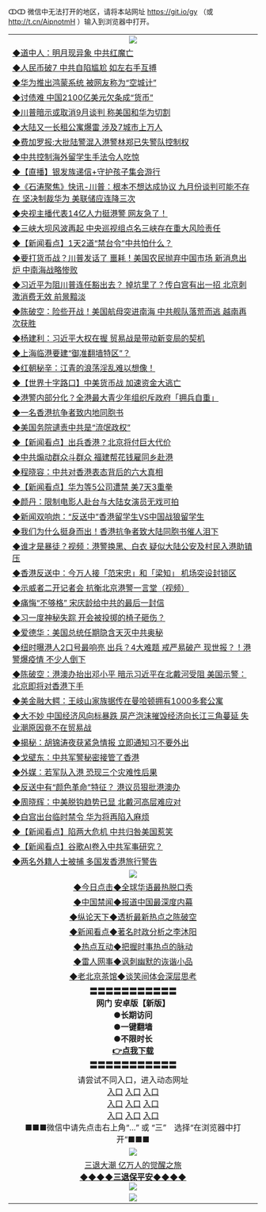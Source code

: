 ↀↀ 微信中无法打开的地区，请将本站网址 https://git.io/gy （或 http://t.cn/AipnotmH ）输入到浏览器中打开。 

<table>
  <tr>
    <td align=center><img src="https://github.com/gyhhx/image-upload/blob/master/ogate-c.JPG" /></td>
  </tr>
  <tr>
<td align=left>
<a href="https://z7e5m3p3.stackpathcdn.com/oo.aspx?name=c1061171&key=iulvfagzrxnrcwra&from=gy">◆道中人：明月现异象 中共红魔亡</a><br/></td>
  </tr>
  <tr>
<td align=left>
<a href="https://z7e5m3p3.stackpathcdn.com/oo.aspx?name=c1061242&key=iulvfagzrxnrcwra&from=gy">◆人民币破7 中共自陷尴尬 如左右手互搏</a><br/></td>
 </tr>
  <tr>
<td align=left>
<a href="https://z7e5m3p3.stackpathcdn.com/oo.aspx?name=c1061362&key=iulvfagzrxnrcwra&from=gy">◆华为推出鸿蒙系统 被网友称为“空城计”</a><br/></td>
 </tr>
   <tr>
<td align=left>
<a href="https://z7e5m3p3.stackpathcdn.com/oo.aspx?name=c1061280&key=iulvfagzrxnrcwra&from=gy">◆讨债难 中国2100亿美元欠条成“货币”</a><br/></td>
   </tr> 
  <tr>
<td align=left>
<a href="https://z7e5m3p3.stackpathcdn.com/oo.aspx?name=c1061272&key=iulvfagzrxnrcwra&from=gy">◆川普暗示或取消9月谈判 称美国和华为切割</a><br/></td>
  </tr> 
 <tr>
<td align=left>
<a href="https://z7e5m3p3.stackpathcdn.com/oo.aspx?name=c1061194&key=iulvfagzrxnrcwra&from=gy">◆大陆又一长租公寓爆雷 涉及7城市上万人</a><br/>
</td>
   </tr>
 <tr>
<td align=left>
<a href="https://z7e5m3p3.stackpathcdn.com/oo.aspx?name=c1061413&key=iulvfagzrxnrcwra&from=gy">◆费加罗报:大批陆警混入港警林郑已失警队控制权</a><br/></td>
  </tr>
  <tr>
<td align=left>
<a href="https://z7e5m3p3.stackpathcdn.com/oo.aspx?name=c1061382&key=iulvfagzrxnrcwra&from=gy">◆中共控制海外留学生手法令人吃惊</a><br/></td>
 </tr>
   <tr>
<td align=left>
<a href="https://z7e5m3p3.stackpathcdn.com/oo.aspx?name=http://www.ntdtv.com/gb/2019/08/10/a102641312.html&key=iulvfagzrxnrcwra&from=gy">◆【直播】银发族递信+守护孩子集会游行</a><br/>
</td>
   </tr>
 <tr>
<td align=left>
<a href="https://z7e5m3p3.stackpathcdn.com/oo.aspx?name=c816850_27_5&key=iulvfagzrxnrcwra&from=gy">◆《石涛聚焦》快讯-川普：根本不想达成协议 九月份谈判可能不存在 坚决制裁华为 美联储应连降三次</a><br/></td>
  </tr>
  <tr>
<td align=left>
<a href="https://z7e5m3p3.stackpathcdn.com/oo.aspx?name=http://www.secretchina.com/news/gb/2019/08/10/903217.html&key=iulvfagzrxnrcwra&from=gy">◆央视主播代表14亿人力挺港警 网友急了！</a><br/></td>
 </tr>
  <tr>
<td align=left>
<a href="https://z7e5m3p3.stackpathcdn.com/oo.aspx?name=c1061189&key=iulvfagzrxnrcwra&from=gy">◆三峡大坝风波再起 中央巡视组点名三峡存在重大风险责任</a><br/></td>
 </tr>
   <tr>
<td align=left>
<a href="https://z7e5m3p3.stackpathcdn.com/oo.aspx?name=c1061322&key=iulvfagzrxnrcwra&from=gy">◆【新闻看点】1天2道“禁台令”中共怕什么？</a><br/></td>
   </tr> 
  <tr>
<td align=left>
<a href="https://z7e5m3p3.stackpathcdn.com/oo.aspx?name=c1061236&key=iulvfagzrxnrcwra&from=gy">◆要打货币战？川普发话了 噩耗！美国农民抛弃中国市场 新消息出炉 中南海战略惨败</a><br/></td>
  </tr> 
 <tr>
<td align=left>
<a href="https://z7e5m3p3.stackpathcdn.com/oo.aspx?name=c1061233&key=iulvfagzrxnrcwra&from=gy">◆习近平为阻川普连任豁出去？ 掉坑里了？传白宫有出一招 北京刺激消费无效 前景黯淡</a><br/>
</td>
   </tr>
 <tr>
<td align=left>
<a href="https://z7e5m3p3.stackpathcdn.com/oo.aspx?name=c1061270&key=iulvfagzrxnrcwra&from=gy">◆陈破空：险些开战！美国航母突进南海 中共舰队落荒而逃 越南再次获胜</a><br/>
</td>
   </tr>
 <tr>
<td align=left>
<a href="https://z7e5m3p3.stackpathcdn.com/oo.aspx?name=c1061358&key=iulvfagzrxnrcwra&from=gy">◆杨建利：习近平大权在握 贸易战是带动新变局的契机</a><br/></td>
  </tr>
  <tr>
<td align=left>
<a href="https://z7e5m3p3.stackpathcdn.com/oo.aspx?name=c1061231&key=iulvfagzrxnrcwra&from=gy">◆上海临港要建“御准翻墙特区”？</a><br/></td>
 </tr>
   <tr>
<td align=left>
<a href="https://z7e5m3p3.stackpathcdn.com/oo.aspx?name=c1061395&key=iulvfagzrxnrcwra&from=gy">◆红朝秘辛：江青的浪荡淫乱难以想像！</a><br/>
</td>
   </tr>
 <tr>
<td align=left>
<a href="https://z7e5m3p3.stackpathcdn.com/oo.aspx?name=c1061218&key=iulvfagzrxnrcwra&from=gy">◆【世界十字路口】中美货币战 加速资金大逃亡</a><br/>
</td>
</tr> 
<tr>
<td align=left>
<a href="https://z7e5m3p3.stackpathcdn.com/oo.aspx?name=c1061393&key=iulvfagzrxnrcwra&from=gy">◆港警内部分化？全港最大青少年组织斥政府「拥兵自重」</a><br/>
</td>       
</tr> 

  <tr>
<td align=left>
<a href="https://z7e5m3p3.stackpathcdn.com/oo.aspx?name=c1060964&key=iulvfagzrxnrcwra&from=gy">◆一名香港抗争者致内地同胞书</a><br/></td>
  </tr>
  <tr>
<td align=left>
<a href="https://z7e5m3p3.stackpathcdn.com/oo.aspx?name=c1060963&key=iulvfagzrxnrcwra&from=gy">◆美国务院谴责中共是“流氓政权”</a><br/></td>
 </tr>
  <tr>
<td align=left>
<a href="https://z7e5m3p3.stackpathcdn.com/oo.aspx?name=c1060901&key=iulvfagzrxnrcwra&from=gy">◆【新闻看点】出兵香港？北京将付巨大代价</a><br/></td>
 </tr>
   <tr>
<td align=left>
<a href="https://z7e5m3p3.stackpathcdn.com/oo.aspx?name=http://www.epochtimes.com/gb/19/8/8/n11440457.htm&key=iulvfagzrxnrcwra&from=gy">◆中共煽动群众斗群众 福建帮花钱雇同乡赴港</a><br/></td>
   </tr> 
  <tr>
<td align=left>
<a href="https://z7e5m3p3.stackpathcdn.com/oo.aspx?name=c1060809&key=iulvfagzrxnrcwra&from=gy">◆程晓容：中共对香港表态背后的六大真相</a><br/></td>
  </tr> 
 <tr>
<td align=left>
<a href="https://z7e5m3p3.stackpathcdn.com/oo.aspx?name=c1060939&key=iulvfagzrxnrcwra&from=gy">◆【新闻看点】华为等5公司遭禁 美7天3重拳</a><br/>
</td>
   </tr>
 <tr>
<td align=left>
<a href="https://z7e5m3p3.stackpathcdn.com/oo.aspx?name=c1060965&key=iulvfagzrxnrcwra&from=gy">◆颜丹：限制电影人赴台与大陆女演员无戏可拍</a><br/></td>
  </tr>
  <tr>
<td align=left>
<a href="https://z7e5m3p3.stackpathcdn.com/oo.aspx?name=http://www.soundofhope.org/gb/2019/08/08/n3092300.html&key=iulvfagzrxnrcwra&from=gy">◆新闻双响炮：“反送中”香港留学生VS中国战狼留学生</a><br/></td>
 </tr>
   <tr>
<td align=left>
<a href="https://z7e5m3p3.stackpathcdn.com/oo.aspx?name=http://www.soundofhope.org/gb/2019/08/08/n3093002.html&key=iulvfagzrxnrcwra&from=gy">◆我们为什么挺身而出！香港抗争者致大陆同胞书催人泪下</a><br/>
</td>
   </tr>
 <tr>
<td align=left>
<a href="https://z7e5m3p3.stackpathcdn.com/oo.aspx?name=http://www.soundofhope.org/gb/2019/08/08/n3091820.html&key=iulvfagzrxnrcwra&from=gy">◆谁才是暴徒？视频：港警换黑、白衣 疑似大陆公安及村民入港助镇压</a><br/></td>
  </tr>
  <tr>
<td align=left>
<a href="https://z7e5m3p3.stackpathcdn.com/oo.aspx?name=c1061056&key=iulvfagzrxnrcwra&from=gy">◆香港反送中：今万人接「范宋忠」和「梁知」 机场突设封锁区</a><br/></td>
 </tr>
  <tr>
<td align=left>
<a href="https://z7e5m3p3.stackpathcdn.com/oo.aspx?name=c1061082&key=iulvfagzrxnrcwra&from=gy">◆示威者二开记者会 抗衡北京港警一言堂（视频）</a><br/></td>
 </tr>
   <tr>
<td align=left>
<a href="https://z7e5m3p3.stackpathcdn.com/oo.aspx?name=http://www.secretchina.com/news/gb/2019/08/08/902395.html&key=iulvfagzrxnrcwra&from=gy">◆痛悔“不够格” 宋庆龄给中共的最后一封信</a><br/></td>
   </tr> 
  <tr>
<td align=left>
<a href="https://z7e5m3p3.stackpathcdn.com/oo.aspx?name=http://www.secretchina.com/news/gb/2019/08/08/902955.html&key=iulvfagzrxnrcwra&from=gy">◆习一度神秘失踪 开会被投掷的椅子砸伤？</a><br/></td>
  </tr> 
 <tr>
<td align=left>
<a href="https://z7e5m3p3.stackpathcdn.com/oo.aspx?name=c1060450&key=iulvfagzrxnrcwra&from=gy">◆爱德华：美国总统任期隐含天灭中共奥秘</a><br/>
</td>
   </tr>
 <tr>
<td align=left>
<a href="https://z7e5m3p3.stackpathcdn.com/oo.aspx?name=c1060870&key=iulvfagzrxnrcwra&from=gy">◆纽时曝港人2口号最响亮 出兵？4大难题 戒严易破产 现世报？！港警爆疫情 不少人倒下</a><br/>
</td>
   </tr>
 <tr>
<td align=left>
<a href="https://z7e5m3p3.stackpathcdn.com/oo.aspx?name=c1060888&key=iulvfagzrxnrcwra&from=gy">◆陈破空：港澳办抬出邓小平 暗示习近平在北戴河受阻 美国示警：北京即将对香港下手</a><br/></td>
  </tr>
  <tr>
<td align=left>
<a href="https://z7e5m3p3.stackpathcdn.com/oo.aspx?name=c1060906&key=iulvfagzrxnrcwra&from=gy">◆美金融大鳄：王岐山家族据传在曼哈顿拥有1000多套公寓</a><br/></td>
 </tr>
   <tr>
<td align=left>
<a href="https://z7e5m3p3.stackpathcdn.com/oo.aspx?name=c1060856&key=iulvfagzrxnrcwra&from=gy">◆大不妙 中国经济风向标暴跌 房产泡沫摧毁经济向长江三角蔓延 失业潮原因竟不在贸易战</a><br/>
</td>
   </tr>
 <tr>
<td align=left>
<a href="https://z7e5m3p3.stackpathcdn.com/oo.aspx?name=c1060762&key=iulvfagzrxnrcwra&from=gy">◆揭秘：胡锦涛夜获紧急情报 立即通知习不要外出</a><br/>
</td>
</tr> 
<tr>
<td align=left>
<a href="https://z7e5m3p3.stackpathcdn.com/oo.aspx?name=c1060966&key=iulvfagzrxnrcwra&from=gy">◆戈壁东：中共军警秘密接管了香港</a><br/>
</td>       
</tr> 

  <tr>
<td align=left>
<a href="https://z7e5m3p3.stackpathcdn.com/oo.aspx?name=c1060413&key=iulvfagzrxnrcwra&from=gy">◆外媒：若军队入港 恐现三个灾难性后果</a><br/></td>
  </tr>
  <tr>
<td align=left>
<a href="https://z7e5m3p3.stackpathcdn.com/oo.aspx?name=http://www.epochtimes.com/gb/19/8/7/n11437970.htm&key=iulvfagzrxnrcwra&from=gy">◆反送中有“颜色革命”特征？ 港议员狠批港澳办</a><br/></td>
 </tr>
  <tr>
<td align=left>
<a href="https://z7e5m3p3.stackpathcdn.com/oo.aspx?name=c1060328&key=iulvfagzrxnrcwra&from=gy">◆周晓辉：中美脱钩趋势已显 北戴河高层难应对</a><br/></td>
 </tr>
   <tr>
<td align=left>
<a href="https://z7e5m3p3.stackpathcdn.com/oo.aspx?name=c1060480&key=iulvfagzrxnrcwra&from=gy">◆白宫出台临时禁令 华为将再陷入麻烦</a><br/></td>
   </tr> 
  <tr>
<td align=left>
<a href="https://z7e5m3p3.stackpathcdn.com/oo.aspx?name=c1060502&key=iulvfagzrxnrcwra&from=gy">◆【新闻看点】陷两大危机 中共归咎美国惹笑</a><br/></td>
  </tr> 
 <tr>
<td align=left>
<a href="https://z7e5m3p3.stackpathcdn.com/oo.aspx?name=c1060504&key=iulvfagzrxnrcwra&from=gy">◆【新闻看点】谷歌AI卷入中共军事研究？</a><br/>
</td>
   </tr>
 <tr>
<td align=left>
<a href="https://z7e5m3p3.stackpathcdn.com/oo.aspx?name=c1060393&key=iulvfagzrxnrcwra&from=gy">◆两名外籍人士被捕 多国发香港旅行警告</a><br/></td>
  </tr> 
  <tr>
    <td align=center><img src="https://github.com/gyhhx/image-upload/blob/master/title1.jpg" /></td>
  </tr>
   <tr>
   <td align=center> 
<a href="https://xvery.li/oo.aspx?name=c816850&key=lvvdiyawanfwimxk&from=gy&tag=9877">◆今日点击◆全球华语最热脱口秀</a><br/>
    </td>
  </tr>
  <tr>
  <td align=center>
<a href="https://xvery.li/oo.aspx?name=c816860&key=lvvdiyawanfwimxk&from=gy&tag=99733110">◆中国禁闻◆报道中国最深度内幕</a><br/>
   </tr>
  <tr>
     <td align=center>
<a href="https://xvery.li/oo.aspx?name=c816855&key=lvvdiyawanfwimxk&from=gy&tag=997110">◆纵论天下◆透析最新热点之陈破空</a><br/>
   </tr>
   <tr>
      <td align=center>
<a href="https://xvery.li/oo.aspx?name=c838308&key=lvvdiyawanfwimxk&from=gy&tag=9973110">◆新闻看点◆著名时政分析之李沐阳</a><br/>
   </tr>
   <tr>
     <td align=center>
<a href="https://xvery.li/oo.aspx?name=c816852&key=lvvdiyawanfwimxk&from=gy&tag=9733110">◆热点互动◆把握时事热点的脉动</a><br/>
   </tr>
   <tr>
      <td align=center>
<a href="https://xvery.li/oo.aspx?name=c816694&key=lvvdiyawanfwimxk&from=gy&tag=93310">◆雷人网事◆讽刺幽默的诙谐小品</a><br/>
   </tr>
   <tr>
    <td align=center>
<a href="https://xvery.li/oo.aspx?name=c816650&key=lvvdiyawanfwimxk&from=gy&tag=9973110">◆老北京茶馆◆谈笑间体会深层思考</a><br/>
   </tr>
  <tr>
    <td align=center>
 <b>〓〓〓〓〓〓〓〓〓〓〓<br/>网门 安卓版【新版】<br/> ●长期访问<br/> ●一键翻墙<br/>  ●不限时长<br/> 
 <a href="https://share.weiyun.com/5kBPo9g">👉<b>点我下载</a><br/>〓〓〓〓〓〓〓〓〓〓〓<br/>
    </td>
    </tr>
   <tr>
    <td align=center>请尝试不同入口，进入动态网址<br/>
      <a href="https://s3.us-east-2.amazonaws.com/ogateo/show.htm">入口</a>
      <a href="https://s3.ca-central-1.amazonaws.com/ogatec/show.htm">入口</a>
      <a href="https://s3.ap-southeast-2.amazonaws.com/ogatey/show.htm">入口</a><br/>
      <a href="https://s3.ap-northeast-2.amazonaws.com/ogates/show.htm">入口</a>
      <a href="https://s3.eu-central-1.amazonaws.com/ogatef/show.htm">入口</a>
      <a href="https://s3.ap-south-1.amazonaws.com/ogatem/show.htm">入口</a><br/>
      <a href="https://s3-us-west-1.amazonaws.com/ogaten/show.htm">入口</a>
      <a href="https://s3.eu-west-2.amazonaws.com/ogatel/show.htm">入口</a>
      <a href="https://s3.ap-northeast-1.amazonaws.com/ogatet/show.htm">入口</a><br/>
      ■■■微信中请先点击右上角“...” 或 “三”　选择“在浏览器中打开”■■■<b><br/>
    </td>
  </tr>
  <tr>
    <td align=center><img src="https://github.com/gyhhx/image-upload/blob/master/3.jpg" /> </td>
</tr>
  <tr>  
  <td align=center>
  <a href="http://ctbtfdoocixoa.global.ssl.fastly.net/oo.aspx?name=c894205&key=ofejcfaxcltk&from=gy&tag=9973110">三退大潮 亿万人的觉醒之旅</a><br/>
      <a href="http://ctbtfdoocixoa.global.ssl.fastly.net/oo.aspx?name=ogQuit.aspx&key=ofejcfaxcltk&from=gy"><b>◆◆◆◆三退保平安◆◆◆◆<br/></a>
      <img src="https://github.com/gyhhx/image-upload/blob/master/3t.jpg" /><br/>
      </td>
  </tr>
   <tr>
    <td align=center><img src="https://raw.githubusercontent.com/oGate2/Up/master/oGate_640.jpg"/></td>
  </tr>
</table>




